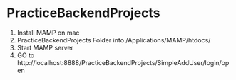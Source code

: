 # PracticeBackendProjects

1. Install MAMP on mac
2. PracticeBackendProjects Folder into /Applications/MAMP/htdocs/
3. Start MAMP server
4. GO to http://localhost:8888/PracticeBackendProjects/SimpleAddUser/login/open
